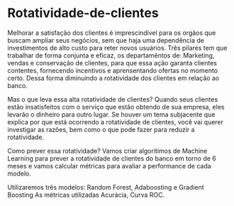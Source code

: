 # Rotatividade-de-clientes

Melhorar a satisfação dos clientes é imprescindível para os orgãos que buscam ampliar seus negócios, sem que haja uma dependência de investimentos de alto custo para reter novos usuários. Três pilares tem que trabalhar de forma conjunta e eficaz, os departamêntos de: Marketing, vendas e conservação de clientes, para que essa ação garanta clientes contentes, fornecendo incentivos e aprensentando ofertas no momento certo. Dessa forma diminuindo a rotatividade dos clientes em relação ao banco.

Mas o que leva essa alta rotatividade de clientes?
Quando seus clientes estão insatisfeitos com o serviço que estão obtendo de sua empresa, eles levarão o dinheiro para outro lugar. Se houver um tema subjacente que explica por que está ocorrendo a rotatividade de clientes, você vai querer investigar as razões, bem como o que pode fazer para reduzir a rotatividade.

Como prever essa rotatividade?
Vamos criar algoritimos de Machine Learning para prever a rotatividade de clientes do banco em torno de 6 meses e vamos calcular métricas para avaliar a performance de cada modelo.

Utilizaremos três modelos: Random Forest, Adaboosting e Gradient Boosting
As métricas utilizadas Acurácia, Curva ROC.


